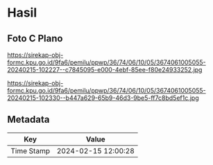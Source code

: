 # Hasil

## Foto C Plano

https://sirekap-obj-formc.kpu.go.id/9fa6/pemilu/ppwp/36/74/06/10/05/3674061005055-20240215-102227--c7845095-e000-4ebf-85ee-f80e24933252.jpg

https://sirekap-obj-formc.kpu.go.id/9fa6/pemilu/ppwp/36/74/06/10/05/3674061005055-20240215-102330--b447a629-65b9-46d3-9be5-ff7c8bd5ef1c.jpg


## Metadata

| Key        | Value               |
| ---------- | ------------------- |
| Time Stamp | 2024-02-15 12:00:28 |




